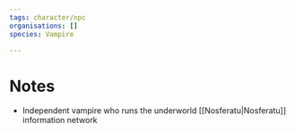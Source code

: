 ```yaml
---
tags: character/npc
organisations: []
species: Vampire

---
```


# Notes
- Independent vampire who runs the underworld [[Nosferatu|Nosferatu]] information network

